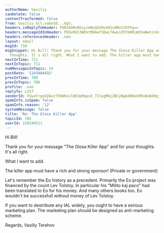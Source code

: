 ```yaml
---
authorName: Vasiliy
canDelete: false
contentTrasformed: false
from: Vasiliy &lt;vabot@...&gt;
headers.inReplyToHeader: PGR2dmRvNSsycmNsQGVHcm91cHMuY29tPg==
headers.messageIdInHeader: PEUxRk53WEktMDAwT3EwLTAwLnZhYm90LW1haWwtcnVAZjYyLm1haWwucnU+
headers.referencesHeader: .nan
layout: email
msgId: 710
msgSnippet: Hi Bill! Thank you for your message The Glosa Killer App and for your
  thoughts. It s all right. What I want to add. The killer app must have a rich and
nextInTime: 711
nextInTopic: 711
numMessagesInTopic: 14
postDate: '1143484432'
prevInTime: 709
prevInTopic: 706
profile: .nan
replyTo: LIST
senderId: hSwzFrgsOZAvz79SWheilUK3pRmpsX_71legMAjZBCyNgAdHBoVORxWoB49qjjB_p8axnPUtkv_nvm_SX_M
spamInfo.isSpam: false
spamInfo.reason: '12'
systemMessage: false
title: 'Re: The Glosa Killer App'
topicId: 702
userId: 228349511
---
```



Hi Bill!

Thank you for your message "The Glosa Killer App" and for your thoughts.
It's all right.

What I want to add.

The killer app must have a rich and strong sponsor! 
(Private or government) 

Let's remember the Eo history as a precedent.
Primarily the Eo project was financed by the count Lev Tolstoy.
In particular his "Milito kaj paco" had been translated to Eo for his money.
And many others books too.
Eo wouldn't be successfull without money of Lev Tolstoy.

If you want to destribute any IAL widely, you ought to have a serious marketing plan.
The marketing plan should be designed as anti-marketing scheme.


Regards,
Vasiliy Terehov 



